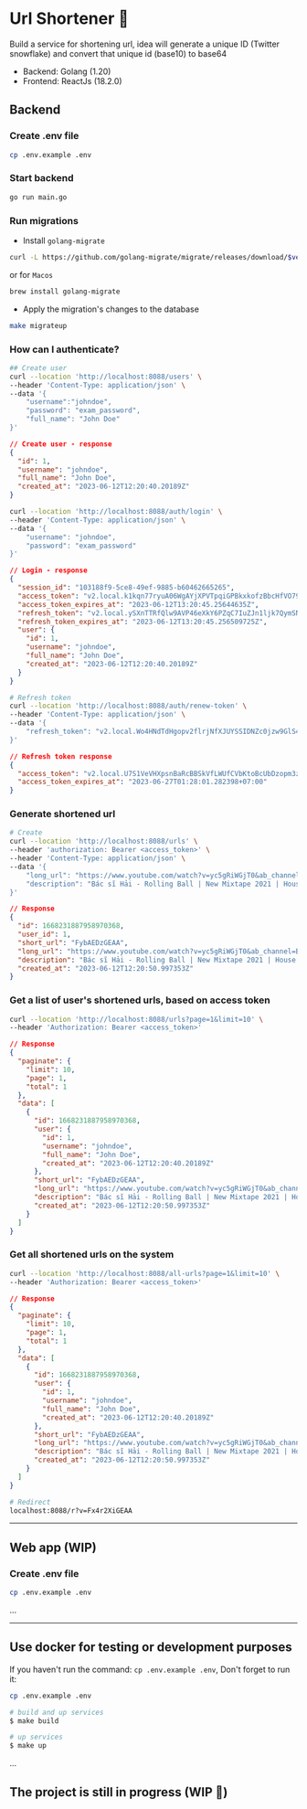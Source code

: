 # Url Shortener :tada:

Build a service for shortening url, idea will generate a unique ID (Twitter snowflake) and convert that unique id (base10) to base64

- Backend: Golang (1.20)
- Frontend: ReactJs (18.2.0)

## Backend

### Create .env file

```bash
cp .env.example .env
```

### Start backend

```bash
go run main.go
```

### Run migrations

- Install `golang-migrate`

```bash
curl -L https://github.com/golang-migrate/migrate/releases/download/$version/migrate.$os-$arch.tar.gz | tar xvz
```

or for `Macos`

```bash
brew install golang-migrate
```

- Apply the migration's changes to the database

```bash
make migrateup
```

### How can I authenticate?

```bash
## Create user
curl --location 'http://localhost:8088/users' \
--header 'Content-Type: application/json' \
--data '{
    "username":"johndoe",
    "password": "exam_password",
    "full_name": "John Doe"
}'
```

```json
// Create user - response
{
  "id": 1,
  "username": "johndoe",
  "full_name": "John Doe",
  "created_at": "2023-06-12T12:20:40.20189Z"
}
```

```bash
curl --location 'http://localhost:8088/auth/login' \
--header 'Content-Type: application/json' \
--data '{
    "username": "johndoe",
    "password": "exam_password"
}'
```

```json
// Login - response
{
  "session_id": "103188f9-5ce8-49ef-9885-b60462665265",
  "access_token": "v2.local.k1kqn77ryuA06WgAYjXPVTpqiGPBkxkofzBbcHfVO79dIbghRQ4A7gPnGrpAsbACQ66wPhC8gtfmN7Gq6sgv7eTuIWCusS2ROFb-2x8ErXRkXK9plQ1X3_ueyHdFVy7I_LlQmrYMSIwu_KriL--27ipAM2h8KKYd7yGZHyBf5rSn1LiG7EMaJJrZ9y2UfN69VSSE1M-Gt9QLNhkybnejh1V-9OmaNs5Fj0iKKf6ZazRs4MWdLqNpkyUe.bnVsbA",
  "access_token_expires_at": "2023-06-12T13:20:45.25644635Z",
  "refresh_token": "v2.local.ySXnTTRfQlw9AVP46eXkY6PZqC7IuZJn1ljk7QymSNb1ASTmPuPgUg3vpG63mYJR4gln9iDM7FJwgBdb4DeFjQwVh8vkIu5w6pvUfdZc3XXfAc8jVoHPXao4ZayOgGeZTGfEQkMchFVIXAXEC26lS9oU6l_-5vHOFthLbvoxJ0It9-B1OTOzZvarC8tpJJMdGEhzCm31kFryk0DCmwItQUdADZZVqHD-qcimeuCN4H0dArxOY_GLtLIQsDQ.bnVsbA",
  "refresh_token_expires_at": "2023-06-12T13:20:45.256509725Z",
  "user": {
    "id": 1,
    "username": "johndoe",
    "full_name": "John Doe",
    "created_at": "2023-06-12T12:20:40.20189Z"
  }
}
```

```bash
# Refresh token
curl --location 'http://localhost:8088/auth/renew-token' \
--header 'Content-Type: application/json' \
--data '{
    "refresh_token": "v2.local.Wo4HNdTdHgopv2flrjNfXJUYSSIDNZc0jzw9GlS4stZD2xwWOs6LFskg4fPO_uIZR-pIIn_pYC6UWdoqhXm3N3AznAOpKdPu1Ufo7vt1QGZERiku7qa6WN-gAAgIGxSf_LyQTKs6k_5JN4KhM4mKnZqwPvqWp-owdsUf0ynGF1r6h8xPi92dGkSccbeCFBXJCh9QrLxmCpfk8pwmgFMO_4LahkGQSn7wGpuuLg8P4aN4uhghMj4EqE05n2Bv9JX5.bnVsbA"
}'
```

```json
// Refresh token response
{
  "access_token": "v2.local.U7S1VeVHXpsnBaRcBBSkVfLWUfCVbKtoBcUbDzopm3zcXgILRdon68wArpF9-B4Wmzc-PPcm8ZHc2sXSpA27GcczzmpMD1EpMV27eyrzl8qTpcIzTo1L0jrJJ3tZyDVRae4krYeK9FCVdfDtkkCL-1lFxZf5pyKuVxdFTKEwqXFjpTUJw-0P-i7z60Jj9TgdskOMs3dF9OOucaSX0qkFeCft7cxaFtldXqtqjA5vxi-QHlQWZ87cWcDCEW46Kzl9.bnVsbA",
  "access_token_expires_at": "2023-06-27T01:28:01.282398+07:00"
}
```

### Generate shortened url

```bash
# Create
curl --location 'http://localhost:8088/urls' \
--header 'authorization: Bearer <access_token>' \
--header 'Content-Type: application/json' \
--data '{
    "long_url": "https://www.youtube.com/watch?v=yc5gRiWGjT0&ab_channel=B%C3%A1cs%C4%A9H%E1%BA%A3i",
    "description": "Bác sĩ Hải - Rolling Ball | New Mixtape 2021 | House Lak - Viet Deep"
}'
```

```json
// Response
{
  "id": 1668231887958970368,
  "user_id": 1,
  "short_url": "FybAEDzGEAA",
  "long_url": "https://www.youtube.com/watch?v=yc5gRiWGjT0&ab_channel=B%C3%A1cs%C4%A9H%E1%BA%A3i",
  "description": "Bác sĩ Hải - Rolling Ball | New Mixtape 2021 | House Lak - Viet Deep",
  "created_at": "2023-06-12T12:20:50.997353Z"
}
```

### Get a list of user's shortened urls, based on access token

```bash
curl --location 'http://localhost:8088/urls?page=1&limit=10' \
--header 'Authorization: Bearer <access_token>'
```

```json
// Response
{
  "paginate": {
    "limit": 10,
    "page": 1,
    "total": 1
  },
  "data": [
    {
      "id": 1668231887958970368,
      "user": {
        "id": 1,
        "username": "johndoe",
        "full_name": "John Doe",
        "created_at": "2023-06-12T12:20:40.20189Z"
      },
      "short_url": "FybAEDzGEAA",
      "long_url": "https://www.youtube.com/watch?v=yc5gRiWGjT0&ab_channel=B%C3%A1cs%C4%A9H%E1%BA%A3i",
      "description": "Bác sĩ Hải - Rolling Ball | New Mixtape 2021 | House Lak - Viet Deep",
      "created_at": "2023-06-12T12:20:50.997353Z"
    }
  ]
}
```

### Get all shortened urls on the system

```bash
curl --location 'http://localhost:8088/all-urls?page=1&limit=10' \
--header 'Authorization: Bearer <access_token>'
```

```json
// Response
{
  "paginate": {
    "limit": 10,
    "page": 1,
    "total": 1
  },
  "data": [
    {
      "id": 1668231887958970368,
      "user": {
        "id": 1,
        "username": "johndoe",
        "full_name": "John Doe",
        "created_at": "2023-06-12T12:20:40.20189Z"
      },
      "short_url": "FybAEDzGEAA",
      "long_url": "https://www.youtube.com/watch?v=yc5gRiWGjT0&ab_channel=B%C3%A1cs%C4%A9H%E1%BA%A3i",
      "description": "Bác sĩ Hải - Rolling Ball | New Mixtape 2021 | House Lak - Viet Deep",
      "created_at": "2023-06-12T12:20:50.997353Z"
    }
  ]
}
```

```bash
# Redirect
localhost:8088/r?v=Fx4r2XiGEAA
```

<hr />

## Web app (WIP)

### Create .env file

```bash
cp .env.example .env
```

...

<hr />

## Use docker for testing or development purposes

If you haven't run the command: `cp .env.example .env`, Don't forget to run it:

```bash
cp .env.example .env
```

```bash
# build and up services
$ make build

# up services
$ make up
```

...

## The project is still in progress (WIP :rocket:)
